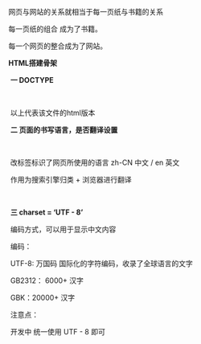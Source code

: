 网页与网站的关系就相当于每一页纸与书籍的关系

每一页纸的组合 成为了书籍。

每一个网页的整合成为了网站。



**HTML搭建骨架**

​	**一 DOCTYPE**

​	<!DOCTYPE HTML> 

​	以上代表该文件的html版本



​	**二 页面的书写语言，是否翻译设置**

​	<html lang='en'></html>

​	改标签标识了网页所使用的语言 zh-CN 中文 / en 英文

​	作用为搜索引擎归类 + 浏览器进行翻译

​	

​	**三 charset = ‘UTF - 8’**

​	编码方式，可以用于显示中文内容

​	编码：

​		UTF-8:	万国码 国际化的字符编码，收录了全球语言的文字

​		GB2312：	6000+ 汉字

​		GBK：20000+ 汉字

​	注意点：

​			开发中 统一使用 UTF - 8 即可



